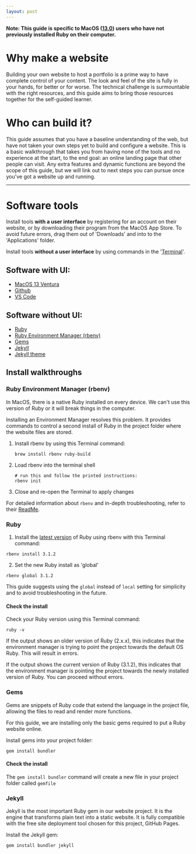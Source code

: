 ```yaml
---
layout: post
---
```


**Note: This guide is specific to MacOS ([13.0](https://en.wikipedia.org/wiki/MacOS_Ventura)) users who have not previously installed Ruby on their computer.**
# Why make a website
Building your own website to host a portfolio is a prime way to have complete control of your content. The look and feel of the site is fully in your hands, for better or for worse. The technical challenge is surmountable with the right resources, and this guide aims to bring those resources together for the self-guided learner.

# Who can build it?
This guide assumes that you have a baseline understanding of the web, but have not taken your own steps yet to build and configure a website. This is a basic walkthrough that takes you from having none of the tools and no experience at the start, to the end goal: an online landing page that other people can visit. Any extra features and dynamic functions are beyond the scope of this guide, but we will link out to next steps you can pursue once you've got a website up and running.  

---
# Software tools

Install tools **with a user interface** by registering for an account on their website, or by downloading their program from the MacOS App Store. To avoid future errors, drag them out of 'Downloads' and into to the 'Applications' folder.

Install tools **without a user interface** by using commands in the '[Terminal](https://support.apple.com/en-ca/guide/terminal/apd5265185d-f365-44cb-8b09-71a064a42125/mac)'. 
## Software with UI:
- [MacOS 13 Ventura](https://support.apple.com/en-ca/HT201541)
- [Github](https://docs.github.com/en/get-started/signing-up-for-github/signing-up-for-a-new-github-account)
- [VS Code](https://code.visualstudio.com/docs?dv=osx)

## Software without UI:
- [Ruby](https://www.ruby-lang.org/en/)
- [Ruby Environment Manager (rbenv)](https://www.ruby-lang.org/en/documentation/installation/#rbenv)
- [Gems](https://jekyllrb.com/docs/ruby-101/#gems)
- [Jekyll](https://jekyllrb.com/)
- [Jekyll theme](https://github.com/abhinavs/moonwalk)

## Install walkthroughs

### Ruby Environment Manager (rbenv)
In MacOS, there is a native Ruby installed on every device. We can't use this version of Ruby or it will break things in the computer. 

Installing an Environment Manager resolves this problem. It provides commands to control a second install of Ruby in the project folder where the website files are stored.

1. Install rbenv by using this Terminal command:

    ```
    brew install rbenv ruby-build 
    ```

2. Load rbenv into the terminal shell

    ``` 
    # run this and follow the printed instructions:
    rbenv init
    ```

3. Close and re-open the Terminal to apply changes

For detailed information about ``` rbenv ``` and in-depth troubleshooting, refer to their [ReadMe](https://github.com/rbenv/rbenv#readme). 

### Ruby
1. Install the [latest version](https://www.ruby-lang.org/en/downloads/) of Ruby using rbenv with this Terminal command:

```
rbenv install 3.1.2
```

2. Set the new Ruby install as 'global'
```
rbenv global 3.1.2
```
This guide suggests using the ``` global ``` instead of ``` local ``` setting for simplicity and to avoid troubleshooting in the future.

#### Check the install
Check your Ruby version using this Terminal command:

```
ruby -v
```
If the output shows an older version of Ruby (2.x.x), this indicates that the environment manager is trying to point the project towards the default OS Ruby. This will result in errors. 

If the output shows the current version of Ruby (3.1.2), this indicates that the environment manager is pointing the project towards the newly installed version of Ruby. You can proceed without errors.

### Gems
Gems are snippets of Ruby code that extend the language in the project file, allowing the files to read and render more functions. 

For this guide, we are installing only the basic gems required to put a Ruby website online. 

Install gems into your project folder:

```
gem install bundler
```

#### Check the install 
The ```gem install bundler``` command will create a new file in your project folder called ```gemfile```

### Jekyll

Jekyll is the most important Ruby gem in our website project. It is the engine that transforms plain text into a static website. It is fully compatible with the free site deployment tool chosen for this project, GitHub Pages.

Install the Jekyll gem:

``` gem install bundler jekyll ```

